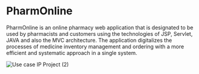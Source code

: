 # PharmOnline
PharmOnline is an online pharmacy web application that is designated to be used by pharmacists and customers using the technologies of JSP, Servlet, JAVA and also the MVC architecture.
The application digitalizes the processes of medicine inventory management and ordering with a more efficient and systematic approach in a single system.

![Use case IP Project (2)](https://user-images.githubusercontent.com/87175059/159218044-1cc6dda6-5123-490c-be24-918e9db8ed43.jpg)


